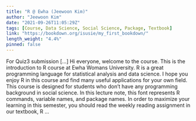 ```yaml
---
title: "R @ Ewha (Jeewoon Kim)"
author: "Jeewoon Kim"
date: "2021-09-26T11:05:29Z"
tags: [Course, Data Science, Social Science, Package, Textbook]
link: "https://bookdown.org/isusie/my_first_bookdown/"
length_weight: "4.4%"
pinned: false
---
```


For Quiz3 submission [...] Hi everyone, welcome to the course. This is the introduction to R course at Ewha Womans University. R is a great programming language for statistical analysis and data science. I hope you enjoy R in this course and find many useful applications for your own field. This course is designed for students who don’t have any programming background in social science. In this lecture note, this font represents R commands, variable names, and package names. In order to maximize your learning in this semester, you should read the weekly reading assignment in our textbook, R ...
